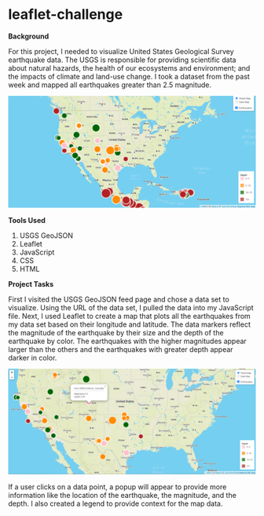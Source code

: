 # leaflet-challenge

**Background**

For this project, I needed to visualize United States Geological Survey earthquake data. The USGS is responsible for providing scientific data about natural hazards, the health of our ecosystems and environment; and the impacts of climate and land-use change. I took a dataset from the past week and mapped all earthquakes greater than 2.5 magnitude.

![](https://github.com/erinmann12/leaflet-challenge/blob/main/images/leafletmap.PNG)

**Tools Used**

1. USGS GeoJSON
2. Leaflet
3. JavaScript
4. CSS
5. HTML

**Project Tasks**

First I visited the USGS GeoJSON feed page and chose a data set to visualize. Using the URL of the data set, I pulled the data into my JavaScript file. Next, I used Leaflet to create a map that plots all the earthquakes from my data set based on their longitude and latitude. The data markers reflect the magnitude of the earthquake by their size and the depth of the earthquake by color. The earthquakes with the higher magnitudes appear larger than the others and the earthquakes with greater depth appear darker in color. 

![](https://github.com/erinmann12/leaflet-challenge/blob/main/images/mapwithpopup.PNG)

If a user clicks on a data point, a popup will appear to provide more information like the location of the earthquake, the magnitude, and the depth. I also created a legend to provide context for the map data.